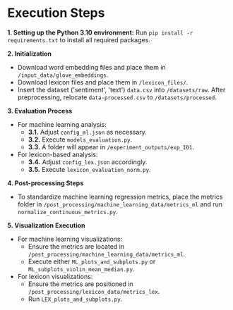 # Execution Steps
**1. Setting up the Python 3.10 environment:** Run `pip install -r requirements.txt` to install all required packages.

**2. Initialization**
   - Download word embedding files and place them in `/input_data/glove_embeddings`.
   - Download lexicon files and place them in `/lexicon_files/`.
   - Insert the dataset ('sentiment', 'text') `data.csv` into `/datasets/raw`. After preprocessing, relocate `data-processed.csv` to `/datasets/processed`.

**3. Evaluation Process**
   - For machine learning analysis:
     - **3.1.** Adjust `config_ml.json` as necessary.
     - **3.2.** Execute `models_evaluation.py`.
     - **3.3.** A folder will appear in `/experiment_outputs/exp_ID1`.
   - For lexicon-based analysis:
     - **3.4.** Adjust `config_lex.json` accordingly.
     - **3.5.** Execute `lexicon_evaluation_norm.py`.

**4. Post-processing Steps**
   - To standardize machine learning regression metrics, place the metrics folder in `/post_processing/machine_learning_data/metrics_ml` and run `normalize_continuous_metrics.py`.

**5. Visualization Execution**
   - For machine learning visualizations:
     - Ensure the metrics are located in `/post_processing/machine_learning_data/metrics_ml`.
     - Execute either `ML_plots_and_subplots.py` or `ML_subplots_violin_mean_median.py`.
   - For lexicon visualizations:
     - Ensure the metrics are positioned in `/post_processing/lexicon_data/metrics_lex`.
     - Run `LEX_plots_and_subplots.py`.
